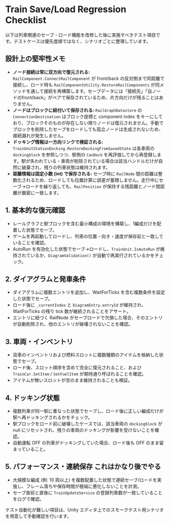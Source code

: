 # Train Save/Load Regression Checklist

以下は列車関連のセーブ・ロード機能を改修した後に実施すべきテスト項目です。テストケースは優先度順ではなく、シナリオごとに整理しています。

## 設計上の堅牢性メモ
- **ノード接続は常に双方向で復元される:** `RailComponent.ConnectRailComponent` が front/back の反対側まで同距離で接続し、ロード時も `RailComponentUtility.RestoreRailComponents` が同メソッドを通して接続を再構築します。セーブデータには「接続先」「自ノードのfront/back」がペアで保存されているため、片方向だけが残ることはありません。
- **ノードはブロックに紐付いて保存される:** `RailGraphDatastore` の `ConnectionDestination` はブロック座標と component index をキーにしており、ブロックそのものが存在しない限りノードは復元されません。手動でブロックを削除したセーブをロードしても孤立ノードは生成されないため、接続漏れが発生しません。
- **ドッキング情報は一方向リンクで検証される:** `TrainUnitStationDocking.RestoreDockingFromSavedState` は各車両の `dockingblock` を参照しつつ、駅側の `CanDock` を再評価してから再登録します。駅が失われている・車両が削除されている場合は該当ハンドルだけが自然に破棄され、残りの列車状態は維持されます。
- **距離情報は固定小数 (int) で保存される:** セーブ時に `RailNode` 間の距離は整数化されるため、ロードしても位置計算に誤差が蓄積しません。走行中にセーブ→ロードを繰り返しても、`RailPosition` が保持する残距離とノード間距離が厳密に一致します。

## 1. 基本的な復元確認
- レールグラフと駅ブロックを含む最小構成の環境を構築し、1編成だけを配置した状態でセーブ。
- ゲームを再起動してロードし、列車の位置・向き・速度が保存前と一致していることを確認。
- AutoRun を有効化した状態でセーブ→ロードし、`TrainUnit.IsAutoRun` が維持されているか、`DiagramValidation()` が自動で再実行されているかをチェック。

## 2. ダイアグラムと発車条件
- ダイアグラムに複数エントリを追加し、WaitForTicks を含む複数条件を設定した状態でセーブ。
- ロード後に `_currentIndex` と `DiagramEntry.entryId` が維持され、WaitForTicks の残り tick 数が継続されることをアサート。
- エントリに紐づく RailNode がセーブロードで欠損した場合、そのエントリが自動削除され、他のエントリが破壊されないことを確認。

## 3. 車両・インベントリ
- 貨車のインベントリおよび燃料スロットに複数種類のアイテムを格納した状態でセーブ。
- ロード後、スロット順序を含めて完全に復元されること、および `TrainCar.SetItem` / `SetFuelItem` が期待通り呼ばれることを確認。
- アイテムが無いスロットが空のまま維持されることも検証。

## 4. ドッキング状態
- 複数列車が同一駅に重なった状態でセーブし、ロード後に正しい編成だけが駅へ再ドッキングされるかをチェック。
- 駅ブロックをロード前に破壊したケースでは、該当車両の `dockingblock` が null にリセットされ、残りの車両のドッキングが影響を受けないことを確認。
- 自動運転 OFF の列車がドッキングしていた場合、ロード後も OFF のまま留まっていること。

## 5. パフォーマンス・連続保存 これはかなり後でやる
- 大規模な編成 (例: 10 両以上) を複数配置した状態で連続セーブ/ロードを実施し、フレーム落ちや保存時間が極端に悪化しないことを計測。
- セーブ直前と直後に `TrainUpdateService` の登録列車数が一致していることをログで確認。

テスト自動化が難しい項目は、Unity エディタ上でのスモークテスト用シナリオを用意して手動確認を行います。
